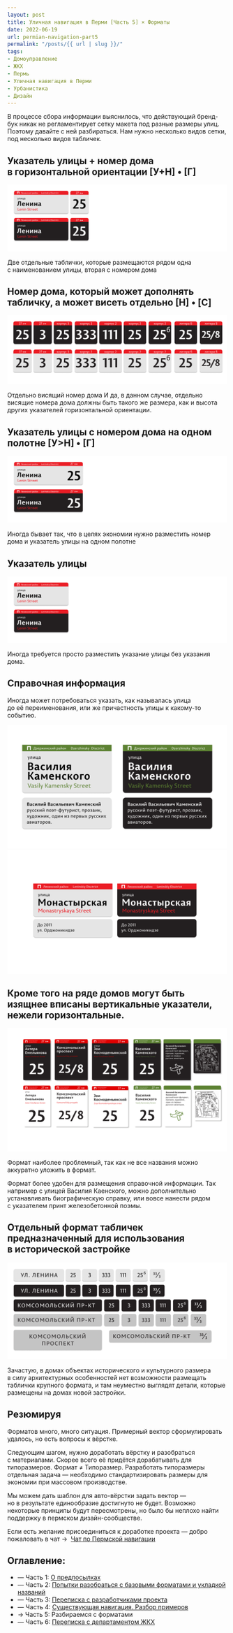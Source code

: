 ```yaml
---
layout: post
title: Уличная навигация в Перми [Часть 5] × Форматы
date: 2022-06-19
url: permian-navigation-part5
permalink: "/posts/{{ url | slug }}/"
tags:
- Домоуправление   
- ЖКХ   
- Пермь   
- Уличная навигация в Перми   
- Урбанистика
- Дизайн
---
```

В процессе сбора информации выяснилось, что действующий бренд-бук никак не регламентирует сетку макета под разные размеры улиц. Поэтому давайте с ней разбираться. Нам нужно несколько видов сетки, под несколько видов табличек.

## Указатель улицы + номер дома в горизонтальной ориентации [У+Н] • [Г]

<img class="my-4" src="/assets/img/posts/prmnav/UNh.png" alt="Пример таблички размещенной на каменского" />

Две отдельные таблички, которые размещаются рядом одна с наименованием улицы, вторая с номером дома

## Номер дома, который может дополнять табличку, а может висеть отдельно [Н] • [C]

<img class="my-4" src="/assets/img/posts/prmnav/Nh.png" alt="Пример таблички размещенной на каменского" />

Отдельно висящий номер дома
И да, в данном случае, отдельно висящие номера дома должны быть такого же размера, как и высота других указателей горизонтальной ориентации.

## Указатель улицы с номером дома на одном полотне [У>Н] • [Г]

<img class="my-4" src="/assets/img/posts/prmnav/UNsplitH.png" alt="Пример таблички размещенной на каменского" />

Иногда бывает так, что в целях экономии нужно разместить номер дома и указатель улицы на одном полотне

## Указатель улицы

<img class="my-4" src="/assets/img/posts/prmnav/Uh.png" alt="Пример таблички размещенной на каменского" />

Иногда требуется просто разместить указание улицы без указания дома.

## Справочная информация

Иногда может потребоваться указать, как называлась улица до её переименования, или же причастность улицы к какому-то событию.

<div class="fotorama"
     data-width="100%"
     data-ratio="800/600">
  <img src="/assets/img/posts/prmnav/DopExample.png">
  <img src="/assets/img/posts/prmnav/udoph.png">
</div>

## Кроме того на ряде домов могут быть изящнее вписаны вертикальные указатели, нежели горизонтальные.

<img class="my-4" src="/assets/img/posts/prmnav/uW-example.png" alt="Пример таблички размещенной на каменского" />

Формат наиболее проблемный, так как не все названия можно аккуратно уложить в формат.

Формат более удобен для размещения справочной информации. Так например с улицей Василия Каенского, можно дополнительно устанавливать биографическую справку, или вовсе нанести рядом с указателем принт железобетонной поэмы.

## Отдельный формат табличек предназначенный для использования в исторической застройке

<img class="my-4" src="/assets/img/posts/prmnav/old-arch-prm-nav.png" alt="Пример таблички размещенной на каменского" />

Зачастую, в домах объектах исторического и культурного размера в силу архитектурных особенностей нет возможности размещать таблички крупного формата, и там неуместно выглядят детали, которые размещены на домах новой застройки.

## Резюмируя

Форматов много, много ситуация. Примерный вектор сформулировать удалось, но есть вопросы к вёрстке.

Следующим шагом, нужно доработать вёрстку и разобраться с материалами. Скорее всего её придётся дорабатывать для типоразмеров. Формат ≠ Типоразмер. Разработать типоразмеры отдельная задача — необходимо стандартизировать размеры для экономии при массовом производстве.

Мы можем дать шаблон для авто-вёрстки задать вектор — но в результате единообразие достигнуто не будет. Возможно некоторые принципы будут пересмотрены, но было бы неплохо найти поддержку в пермском дизайн-сообществе.

Если есть желание присоединиться к доработке проекта — добро пожаловать в чат → 
[Чат по Пермской навигации](https://t.me/joinchat/03yWotWXO2MwNmUy)

## Оглавление:
- — Часть 1: [О предпосылках](https://furye.ru/posts/permian-street-navigation-part1/)
- — Часть 2: [Попытки разобраться с базовыми форматами и укладкой названий](https://furye.ru/posts/permian-navigation-part2/)
- — Часть 3: [Переписка с разработчиками проекта](https://furye.ru/posts/permian-navigation-part3/)
- — Часть 4: [Существующая навигация. Разбор примеров](https://furye.ru/posts/permian-navigation-part4/)
- → Часть 5: Разбираемся с форматами
- — Часть 6: [Переписка с департаментом ЖКХ](https://furye.ru/posts/permian-navigation-part6/)